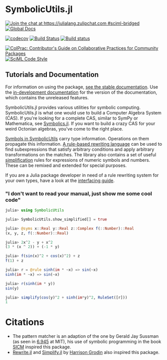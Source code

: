 # SymbolicUtils.jl 

[![Join the chat at https://julialang.zulipchat.com #sciml-bridged](https://img.shields.io/static/v1?label=Zulip&message=chat&color=9558b2&labelColor=389826)](https://julialang.zulipchat.com/#narrow/stream/279055-sciml-bridged)
[![Global Docs](https://img.shields.io/badge/docs-SciML-blue.svg)](https://docs.sciml.ai/SymbolicUtils/stable/)

[![codecov](https://codecov.io/gh/JuliaSymbolics/SymbolicUtils.jl/branch/master/graph/badge.svg)](https://app.codecov.io/gh/JuliaSymbolics/SymbolicUtils.jl)
[![Build Status](https://github.com/JuliaSymbolics/SymbolicUtils.jl/workflows/CI/badge.svg)](https://github.com/JuliaSymbolics/SymbolicUtils.jl/actions?query=workflow%3ACI)
[![Build status](https://badge.buildkite.com/3db222e469784b365e4b45f2b0155d252cf0ae70fef708bfa1.svg?branch=master)](https://buildkite.com/julialang/symbolicutils-dot-jl)

[![ColPrac: Contributor's Guide on Collaborative Practices for Community Packages](https://img.shields.io/badge/ColPrac-Contributor%27s%20Guide-blueviolet)](https://github.com/SciML/ColPrac)
[![SciML Code Style](https://img.shields.io/static/v1?label=code%20style&message=SciML&color=9558b2&labelColor=389826)](https://github.com/SciML/SciMLStyle)


## Tutorials and Documentation

For information on using the package,
[see the stable documentation](https://symbolicutils.juliasymbolics.org/stable/). Use the
[in-development documentation](https://symbolicutils.juliasymbolics.org/dev/) for the version of
the documentation, which contains the unreleased features.

SymbolicUtils.jl provides various utilities for symbolic computing. SymbolicUtils.jl is what one would use to build
a Computer Algebra System (CAS). If you're looking for a complete CAS, similar to SymPy or Mathematica, see
[Symbolics.jl](https://github.com/JuliaSymbolics/Symbolics.jl). If you want to build a crazy CAS for your weird
Octonian algebras, you've come to the right place.

[Symbols in SymbolicUtils](https://symbolicutils.juliasymbolics.org/#creating_symbolic_expressions) carry type information. Operations on them propagate this information. [A rule-based rewriting language](https://symbolicutils.juliasymbolics.org/rewrite/#rule-based_rewriting) can be used to find subexpressions that satisfy arbitrary conditions and apply arbitrary transformations on the matches. The library also contains a set of useful [simplification](https://juliasymbolics.github.io/SymbolicUtils.jl/#simplification) rules for expressions of numeric symbols and numbers. These can be remixed and extended for special purposes.

If you are a Julia package developer in need of a rule rewriting system for your own types, have a look at the [interfacing guide](https://symbolicutils.juliasymbolics.org/interface/).


### "I don't want to read your manual, just show me some cool code"
```julia
julia> using SymbolicUtils

julia> SymbolicUtils.show_simplified[] = true

julia> @syms x::Real y::Real z::Complex f(::Number)::Real
(x, y, z, f(::Number)::Real)

julia> 2x^2 - y + x^2
(3 * (x ^ 2)) + (-1 * y)

julia> f(sin(x)^2 + cos(x)^2) + z
f(1) + z

julia> r = @rule sinh(im * ~x) => sin(~x)
sinh(im * ~x) => sin(~x)

julia> r(sinh(im * y))
sin(y)

julia> simplify(cos(y)^2 + sinh(im*y)^2, RuleSet([r]))
1
```

# Citations

- The pattern matcher is an adaption of the one by Gerald Jay Sussman (as seen in [6.945](https://groups.csail.mit.edu/mac/users/gjs/6.945/) at MIT), his use of symbolic programming in the book [SICM](https://groups.csail.mit.edu/mac/users/gjs/6946/sicm-html/book.html) inspired this package.
- [Rewrite.jl](https://github.com/HarrisonGrodin/Rewrite.jl) and [Simplify.jl](https://github.com/HarrisonGrodin/Simplify.jl) by [Harrison Grodin](https://github.com/HarrisonGrodin) also inspired this package.
